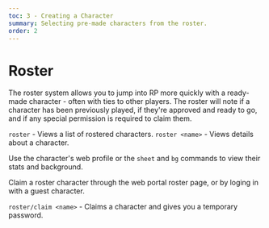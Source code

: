 ```yaml
---
toc: 3 - Creating a Character
summary: Selecting pre-made characters from the roster.
order: 2
---
```

# Roster

The roster system allows you to jump into RP more quickly with a ready-made character - often with ties to other players. The roster will note if a character has been previously played, if they're approved and ready to go, and if any special permission is required to claim them.

`roster` - Views a list of rostered characters.
`roster <name>` - Views details about a character.

Use the character's web profile or the `sheet` and `bg` commands to view their stats and background.

Claim a roster character through the web portal roster page, or by loging in with a guest character.

`roster/claim <name>` - Claims a character and gives you a temporary password.
